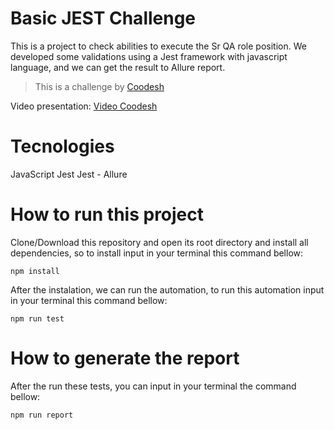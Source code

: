 # Basic JEST Challenge

This is a project to check abilities to execute the Sr QA role position. We developed some validations using a Jest framework with javascript language, and we can get the result to Allure report.

>  This is a challenge by [Coodesh](https://coodesh.com/)

Video presentation: [Video Coodesh](https://www.loom.com/share/cc1550a51ac64ae0a11e1feb74cecb9d)


# Tecnologies

JavaScript
Jest
Jest - Allure

# How to run this project
Clone/Download this repository and open its root directory and install all dependencies, so to install input in your terminal this command bellow:

`npm install`

After the instalation, we can run the automation, to run this automation input in your terminal this command bellow:

`npm run test`


# How to generate the report

After the run these tests, you can input in your terminal the command bellow:

`npm run report`

